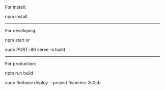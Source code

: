 For install:

npm install

---------------------------------------------------

For developing:

npm start   or

sudo PORT=80 serve -s build

---------------------------------------------------

For production:

npm run build 

sudo firebase deploy --project fisheries-2c0cb